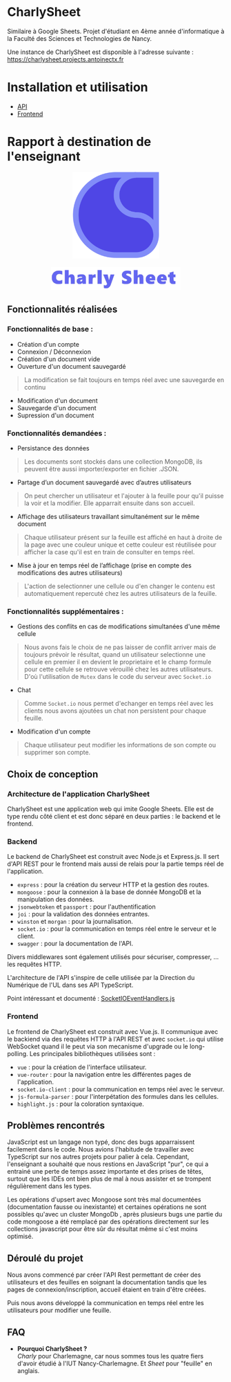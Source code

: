 # CharlySheet
Similaire à Google Sheets. Projet d'étudiant en 4ème année d'informatique à la Faculté des Sciences et Technologies de Nancy.

Une instance de CharlySheet est disponible à l'adresse suivante : https://charlysheet.projects.antoinectx.fr

# Installation et utilisation

* [API](./backend/README.md)
* [Frontend](./frontend/README.md)


# Rapport à destination de l'enseignant

<!-- logo charlysheet centré avec marqué en texte charlysheet en dessous -->
<p align="center">
  <img src="frontend/public/img/icon.svg" alt="CharlySheet logo" width="200"/>
  <br><br>
  <img src="frontend/public/img/background.png" alt="CharlySheet logo" width="300"/>
</p>

## Fonctionnalités réalisées 
### Fonctionnalités de base : 
- Création d'un compte
- Connexion / Déconnexion
- Création d'un document vide
- Ouverture d'un document sauvegardé
> La modification se fait toujours en temps réel avec une sauvegarde en continu
- Modification d'un document
- Sauvegarde d'un document
- Supression d'un document

### Fonctionnalités demandées : 
- Persistance des données 
> Les documents sont stockés dans une collection MongoDB, ils peuvent être aussi importer/exporter en fichier .JSON.
- Partage d’un document sauvegardé avec d’autres utilisateurs
> On peut chercher un utilisateur et l'ajouter à la feuille pour qu'il puisse la voir et la  modifier. Elle apparrait ensuite dans son accueil.
- Affichage des utilisateurs travaillant simultanément sur le même document
> Chaque utilisateur présent sur la feuille est affiché en haut à droite de la page avec une couleur unique et cette couleur est réutilisée pour afficher la case qu'il est en train de consulter en temps réel.
- Mise à jour en temps réel de l’affichage (prise en compte des modifications des autres
utilisateurs)
> L'action de selectionner une cellule ou d'en changer le contenu est automatiquement repercuté chez les autres utilisateurs de la feuille.

### Fonctionnalités supplémentaires :
- Gestions des conflits en cas de modifications simultanées d'une même cellule
> Nous avons fais le choix de ne pas laisser de conflit arriver mais de toujours prévoir le résultat, quand un utilisateur selectionne une cellule en premier il en devient le proprietaire et le champ formule pour cette cellule se retrouve vérouillé chez les autres utilisateurs. D'où l'utilisation de ``Mutex`` dans le code du serveur avec ``Socket.io``
- Chat
> Comme ``Socket.io`` nous permet d'echanger en temps réel avec les clients nous avons ajoutées un chat non persistent pour chaque feuille.
- Modification d'un compte
> Chaque utilisateur peut modifier les informations de son compte ou supprimer son compte.

## Choix de conception

### Architecture de l'application CharlySheet
CharlySheet est une application web qui imite Google Sheets. Elle est de type rendu côté client et est donc séparé en deux parties : le backend et le frontend.

### Backend
Le backend de CharlySheet est construit avec Node.js et Express.js. Il sert d'API REST pour le frontend mais aussi de relais pour la partie temps réel de l'application.
- ``express`` : pour la création du serveur HTTP et la gestion des routes.
- ``mongoose`` : pour la connexion à la base de donnée MongoDB et la manipulation des données.
- ``jsonwebtoken`` et ``passport`` : pour l'authentification
- ``joi`` : pour la validation des données entrantes.
- ``winston`` et ``morgan`` : pour la journalisation.
- ``socket.io`` : pour la communication en temps réel entre le serveur et le client.
- ``swagger`` : pour la documentation de l'API.

Divers middlewares sont également utilisés pour sécuriser, compresser, ... les requêtes HTTP.

L'architecture de l'API s'inspire de celle utilisée par la Direction du Numérique de l'UL dans ses API TypeScript.

Point intéressant et documenté : 
[SocketIOEventHandlers.js](./backend/src/handlers/SocketIOEventHandlers.js)

### Frontend
Le frontend de CharlySheet est construit avec Vue.js. Il communique avec le backiend via des requêtes HTTP à l'API REST et avec ``socket.io`` qui utilise WebSocket quand il le peut via son mecanisme d'upgrade ou le long-polling. Les principales bibliothèques utilisées sont :
- ``vue`` : pour la création de l'interface utilisateur.
- ``vue-router`` : pour la navigation entre les différentes pages de l'application.
- ``socket.io-client`` : pour la communication en temps réel avec le serveur.
- ``js-formula-parser`` : pour l'interpétation des formules dans les cellules.
- ``highlight.js`` : pour la coloration syntaxique.

## Problèmes rencontrés

JavaScript est un langage non typé, donc des bugs apparraissent facilement dans le code. Nous avions l'habitude de travailler avec TypeScript sur nos autres projets pour palier à cela. Cependant, l'enseignant a souhaité que nous restions en JavaScript "pur", ce qui a entrainé une perte de temps assez importante et des prises de têtes, surtout que les IDEs ont bien plus de mal à nous assister et se trompent régulièrement dans les types.

Les opérations d'upsert avec Mongoose sont très mal documentées (documentation fausse ou inexistante) et certaines opérations ne sont possibles qu'avec un cluster MongoDb , après plusieurs bugs une partie du code mongoose a été remplacé par des opérations directement sur les collections javascript pour être sûr du résultat même si c'est moins optimisé.

## Déroulé du projet
Nous avons commencé par créer l'API Rest permettant de créer des utilisateurs et des feuilles en soignant la documentation tandis que les pages de connexion/inscription, accueil étaient en train d'être créées.

Puis nous avons développé la communication en temps réel entre les utilisateurs pour modifier une feuille.

## FAQ
* **Pourquoi CharlySheet ?**\
  *Charly* pour Charlemagne, car nous sommes tous les quatre fiers d'avoir étudié à l'IUT Nancy-Charlemagne.
  Et *Sheet* pour "feuille" en anglais.
